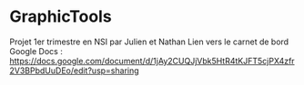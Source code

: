 # GraphicTools
Projet 1er trimestre en NSI par Julien et Nathan
Lien vers le carnet de bord Google Docs : https://docs.google.com/document/d/1jAy2CUQJjVbk5HtR4tKJFT5cjPX4zfr2V3BPbdUuDEo/edit?usp=sharing
